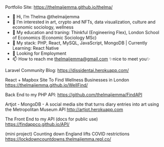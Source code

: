 Portfolio Site: https://thelmaijemma.github.io/thelma/
- 👋 Hi, I’m Thelma @thelmaijemma
- 👀 I’m interested in art, crypto and NFTs, data visualization, culture and economic sociology, wellness
- 🌱 My education and traning: Thinkful (Engineering Flex), London School of Economics (Economic Sociology MSc) 
- 🌱 My stack: PHP, React, MySQL, JavaScript, MongoDB | Currently Learning: React Native
- 💞️ Looking for Employment
- 📫 How to reach me thelmaijemma@gmail.com
 ✨nice to meet you✨

Laravel Community Blog: https://dissidentai.herokuapp.com/

React + Mapbox Site To Find Wellness Businesses in London https://thelmaijemma.github.io/WellFind/

Back End to my PHP API: https://github.com/thelmaijemma/FindAPI

Artjot - MongoDB - A social media site that turns diary entries into art using the Metropolitan Museum API http://artjot.herokuapp.com

The Front End to my API (docs for public use) https://findappco.github.io/API/

(mini project) Counting down England lifts COVID restrictions https://lockdowncountdowns.thelmaijemma.repl.co/

